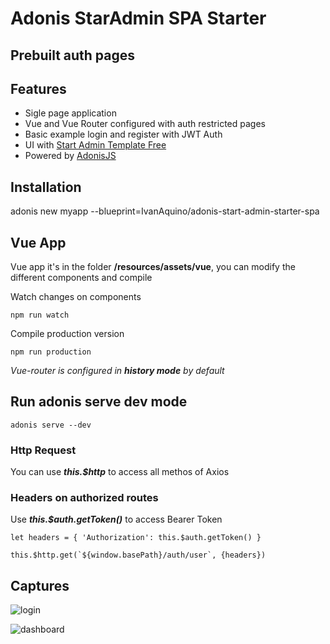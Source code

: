 
# Adonis StarAdmin SPA Starter
## Prebuilt auth pages

## Features
* Sigle page application
* Vue and Vue Router configured with auth restricted pages
* Basic example login and register with JWT Auth
* UI with [Start Admin Template Free](https://github.com/BootstrapDash/StarAdmin-Free-Bootstrap-Admin-Template)
* Powered by [AdonisJS](https://adonisjs.com)

## Installation
adonis new myapp --blueprint=IvanAquino/adonis-start-admin-starter-spa

## Vue App

Vue app it's in the folder __/resources/assets/vue__, you can modify the different components and compile

Watch changes on components
```
npm run watch
```

Compile production version
```
npm run production
```

_Vue-router is configured in_ ___history mode___ _by default_


## Run adonis serve dev mode

```
adonis serve --dev
```

### Http Request
You can use ___this.$http___ to access all methos of Axios

### Headers on authorized routes
Use ___this.$auth.getToken()___ to access Bearer Token

```
let headers = { 'Authorization': this.$auth.getToken() }

this.$http.get(`${window.basePath}/auth/user`, {headers})
```

## Captures

![login](https://lh6.googleusercontent.com/fo_GQbnlBGHdV0Vk9n-IaHBoaBzA_eR2XXu3GP9JxKEgZbj8I4xOTzE6rqf8WsVC_SdH686k8SJ2hWv7m0SE=w2213-h895-rw)

![dashboard](https://lh3.googleusercontent.com/gIEd6tFvepRrN9eaDlHUkALmN1VGjh4i6MhIesj1uRAS7K3WV2CCq2O6StthQqP4xMSU5OosCeuLTv2tXISf=w2213-h895-rw)